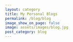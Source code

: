 ```yaml
---
layout: category
title: My Personal Blogs
permalink: /blog/blog
image_show_on_page: false
image: assets/images/blog.jpg
post_category: blog
---
```

